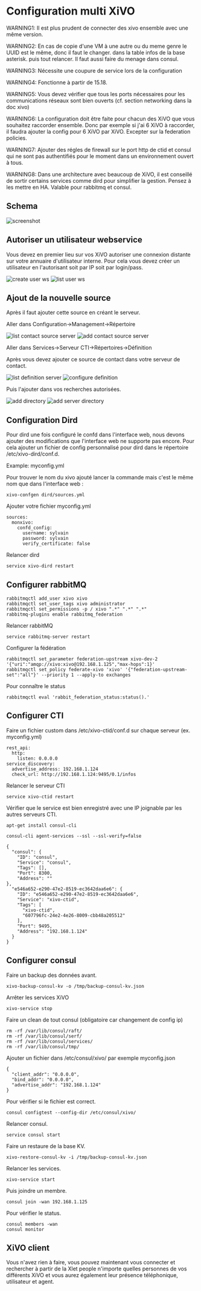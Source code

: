 Configuration multi XiVO
========================

WARNING1: Il est plus prudent de connecter des xivo ensemble avec une même version.

WARNING2: En cas de copie d'une VM à une autre ou du meme genre le UUID est le même, donc il faut le changer. dans la table infos de la base asterisk. puis tout relancer. Il faut aussi faire du menage dans consul.

WARNING3: Nécessite une coupure de service lors de la configuration

WARNING4: Fonctionne à partir de 15.18.

WARNING5: Vous devez vérifier que tous les ports nécessaires pour les communications réseaux sont bien ouverts (cf. section networking dans la doc xivo)

WARNING6: La configuration doit être faite pour chacun des XiVO que vous souhaitez raccorder ensemble. Donc par exemple si j'ai 6 XiVO à raccorder, il faudra ajouter la config pour 6 XiVO par XiVO. Excepter sur la federation policies.

WARNING7: Ajouter des régles de firewall sur le port http de ctid et consul qui ne sont pas authentifiés pour le moment dans un environnement ouvert à tous.

WARNING8: Dans une architecture avec beaucoup de XiVO, il est conseillé de sortir certains services comme dird pour simplifier la gestion. Pensez à les mettre en HA. Valable pour rabbitmq et consul.

Schema
------

![screenshot](/schemas/xivo_n2.png?raw=true "schema")

Autoriser un utilisateur webservice
------------------------------------

Vous devez en premier lieu sur vos XiVO autoriser une connexion distante sur votre annuaire d'utilisateur interne. Pour cela vous devez créer un utilisateur en l'autorisant soit par IP soit par login/pass.

![create user ws](/screenshots/create_user_ws.png?raw=true "create user ws")
![list user ws](/screenshots/user_ws.png?raw=true "list user ws")

Ajout de la nouvelle source
---------------------------

Après il faut ajouter cette source en créant le serveur.

Aller dans Configuration->Management->Répertoire

![list contact source server](/screenshots/list_contact_source_server.png?raw=true "list contact source server")
![add contact source server](/screenshots/add_contact_source_server.png?raw=true "add contact source server")

Aller dans Services->Serveur CTI->Répertoires->Définition

Après vous devez ajouter ce source de contact dans votre serveur de contact.

![list definition server](/screenshots/definition_server.png?raw=true "list definition server")
![configure definition](/screenshots/configure_definition.png?raw=true "configure definition")

Puis l'ajouter dans vos recherches autorisées.

![add directory](/screenshots/add_directory.png?raw=true "add directory")
![add server directory](/screenshots/add_server_directory.png?raw=true "add server directory")


Configuration Dird
------------------

Pour dird une fois configuré le confd dans l'interface web, nous devons ajouter des modifications que l'interface web ne supporte pas encore. Pour cela ajouter un fichier de config personnalisé pour dird dans le répertoire /etc/xivo-dird/conf.d.

Example: myconfig.yml

Pour trouver le nom du xivo ajouté lancer la commande mais c'est le même nom que dans l'interface web :

    xivo-confgen dird/sources.yml
    
Ajouter votre fichier myconfig.yml

    sources:
      monxivo:
        confd_config:
          username: sylvain
          password: sylvain
          verify_certificate: false

Relancer dird

    service xivo-dird restart

Configurer rabbitMQ
-------------------

    rabbitmqctl add_user xivo xivo
    rabbitmqctl set_user_tags xivo administrator
    rabbitmqctl set_permissions -p / xivo ".*" ".*" ".*"
    rabbitmq-plugins enable rabbitmq_federation

Relancer rabbitMQ

    service rabbitmq-server restart

Configurer la fédération

    rabbitmqctl set_parameter federation-upstream xivo-dev-2 '{"uri":"amqp://xivo:xivo@192.168.1.125","max-hops":1}'
    rabbitmqctl set_policy federate-xivo 'xivo' '{"federation-upstream-set":"all"}' --priority 1 --apply-to exchanges

Pour connaître le status

    rabbitmqctl eval 'rabbit_federation_status:status().'


Configurer CTI
---------------

Faire un fichier custom dans /etc/xivo-ctid/conf.d sur chaque serveur (ex. myconfig.yml)

    rest_api:
      http:
        listen: 0.0.0.0
    service_discovery:
      advertise_address: 192.168.1.124
      check_url: http://192.168.1.124:9495/0.1/infos

Relancer le serveur CTI

    service xivo-ctid restart

Vérifier que le service est bien enregistré avec une IP joignable par les autres serveurs CTI.

    apt-get install consul-cli

    consul-cli agent-services --ssl --ssl-verify=false

    {
      "consul": {
        "ID": "consul",
        "Service": "consul",
        "Tags": [],
        "Port": 8300,
        "Address": ""
    },
      "e546a652-e290-47e2-8519-ec3642daa6e6": {
        "ID": "e546a652-e290-47e2-8519-ec3642daa6e6",
        "Service": "xivo-ctid",
        "Tags": [
          "xivo-ctid",
          "607796fc-24e2-4e26-8009-cbb48a205512"
        ],
        "Port": 9495,
        "Address": "192.168.1.124"
      }
    }


Configurer consul
-----------------


Faire un backup des données avant.

    xivo-backup-consul-kv -o /tmp/backup-consul-kv.json

Arrêter les services XiVO

    xivo-service stop

Faire un clean de tout consul (obligatoire car changement de config ip)

    rm -rf /var/lib/consul/raft/
    rm -rf /var/lib/consul/serf/
    rm -rf /var/lib/consul/services/
    rm -rf /var/lib/consul/tmp/


Ajouter un fichier dans /etc/consul/xivo/ par exemple myconfig.json

    {
      "client_addr": "0.0.0.0",
      "bind_addr": "0.0.0.0",
      "advertise_addr": "192.168.1.124"
    }

Pour vérifier si le fichier est correct.

    consul configtest --config-dir /etc/consul/xivo/

Relancer consul.

    service consul start

Faire un restaure de la base KV.

    xivo-restore-consul-kv -i /tmp/backup-consul-kv.json

Relancer les services.

    xivo-service start

Puis joindre un membre.

    consul join -wan 192.168.1.125

Pour vérifier le status.

    consul members -wan
    consul monitor

XiVO client
-----------

Vous n'avez rien à faire, vous pouvez maintenant vous connecter et rechercher à partir de la Xlet people n'importe quelles personnes de vos différents XiVO et vous aurez également leur présence téléphonique, utilisateur et agent.

